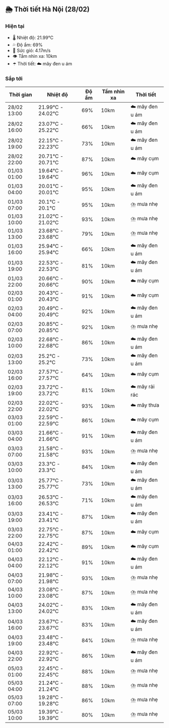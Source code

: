 ## 🌦️ Thời tiết Hà Nội (28/02)

### Hiện tại

- 🌡️ Nhiệt độ: 21.99℃
- 💦 Độ ẩm: 69%
- 💨 Sức gió: 4.17m/s
- 👁️ Tầm nhìn xa: 10km
- ☂️ Thời tiết: ☁️ mây đen u ám

### Sắp tới

| Thời gian | Nhiệt độ | Độ ẩm | Tầm nhìn xa | Thời tiết |
| --- | --- | --- | --- | --- |
| 28/02 13:00 | 21.99℃ - 24.02℃ | 69% | 10km | ☁️ mây đen u ám |
| 28/02 16:00 | 23.07℃ - 25.22℃ | 66% | 10km | ☁️ mây đen u ám |
| 28/02 19:00 | 22.15℃ - 22.23℃ | 73% | 10km | ☁️ mây đen u ám |
| 28/02 22:00 | 20.71℃ - 20.71℃ | 87% | 10km | ☁️ mây cụm |
| 01/03 01:00 | 19.64℃ - 19.64℃ | 96% | 10km | ☁️ mây cụm |
| 01/03 04:00 | 20.01℃ - 20.01℃ | 95% | 10km | ☁️ mây đen u ám |
| 01/03 07:00 | 20.1℃ - 20.1℃ | 95% | 10km | ⛈️ mưa nhẹ |
| 01/03 10:00 | 21.02℃ - 21.02℃ | 93% | 10km | ⛈️ mưa nhẹ |
| 01/03 13:00 | 23.68℃ - 23.68℃ | 79% | 10km | ⛈️ mưa nhẹ |
| 01/03 16:00 | 25.94℃ - 25.94℃ | 66% | 10km | ☁️ mây đen u ám |
| 01/03 19:00 | 22.53℃ - 22.53℃ | 81% | 10km | ☁️ mây đen u ám |
| 01/03 22:00 | 20.66℃ - 20.66℃ | 90% | 10km | ☁️ mây cụm |
| 02/03 01:00 | 20.43℃ - 20.43℃ | 91% | 10km | ☁️ mây cụm |
| 02/03 04:00 | 20.49℃ - 20.49℃ | 92% | 10km | ☁️ mây đen u ám |
| 02/03 07:00 | 20.85℃ - 20.85℃ | 92% | 10km | ⛈️ mưa nhẹ |
| 02/03 10:00 | 22.68℃ - 22.68℃ | 86% | 10km | ☁️ mây đen u ám |
| 02/03 13:00 | 25.2℃ - 25.2℃ | 73% | 10km | ☁️ mây đen u ám |
| 02/03 16:00 | 27.57℃ - 27.57℃ | 64% | 10km | ☁️ mây cụm |
| 02/03 19:00 | 23.72℃ - 23.72℃ | 81% | 10km | ☁️ mây rải rác |
| 02/03 22:00 | 22.02℃ - 22.02℃ | 93% | 10km | ☁️ mây thưa |
| 03/03 01:00 | 22.59℃ - 22.59℃ | 86% | 10km | ☁️ mây cụm |
| 03/03 04:00 | 21.66℃ - 21.66℃ | 91% | 10km | ☁️ mây đen u ám |
| 03/03 07:00 | 21.58℃ - 21.58℃ | 93% | 10km | ⛈️ mưa nhẹ |
| 03/03 10:00 | 23.3℃ - 23.3℃ | 84% | 10km | ☁️ mây đen u ám |
| 03/03 13:00 | 25.77℃ - 25.77℃ | 73% | 10km | ☁️ mây đen u ám |
| 03/03 16:00 | 26.53℃ - 26.53℃ | 71% | 10km | ☁️ mây đen u ám |
| 03/03 19:00 | 23.41℃ - 23.41℃ | 87% | 10km | ☁️ mây đen u ám |
| 03/03 22:00 | 22.75℃ - 22.75℃ | 87% | 10km | ☁️ mây cụm |
| 04/03 01:00 | 22.42℃ - 22.42℃ | 89% | 10km | ☁️ mây cụm |
| 04/03 04:00 | 22.12℃ - 22.12℃ | 91% | 10km | ☁️ mây đen u ám |
| 04/03 07:00 | 21.98℃ - 21.98℃ | 93% | 10km | ⛈️ mưa nhẹ |
| 04/03 10:00 | 23.08℃ - 23.08℃ | 87% | 10km | ⛈️ mưa nhẹ |
| 04/03 13:00 | 24.02℃ - 24.02℃ | 83% | 10km | ☁️ mây đen u ám |
| 04/03 16:00 | 23.67℃ - 23.67℃ | 83% | 10km | ☁️ mây đen u ám |
| 04/03 19:00 | 23.48℃ - 23.48℃ | 84% | 10km | ⛈️ mưa nhẹ |
| 04/03 22:00 | 22.92℃ - 22.92℃ | 86% | 10km | ☁️ mây đen u ám |
| 05/03 01:00 | 22.45℃ - 22.45℃ | 88% | 10km | ⛈️ mưa nhẹ |
| 05/03 04:00 | 21.24℃ - 21.24℃ | 88% | 10km | ⛈️ mưa nhẹ |
| 05/03 07:00 | 19.28℃ - 19.28℃ | 86% | 10km | ⛈️ mưa nhẹ |
| 05/03 10:00 | 19.39℃ - 19.39℃ | 80% | 10km | ⛈️ mưa nhẹ |
